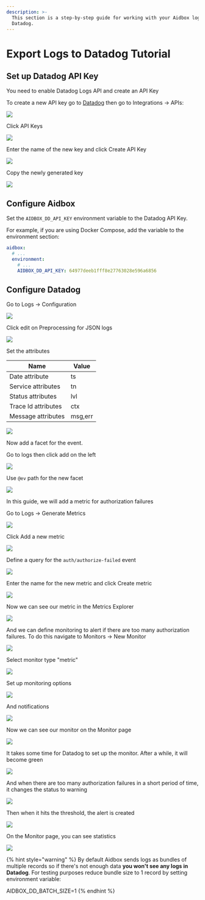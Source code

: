 ```yaml
---
description: >-
  This section is a step-by-step guide for working with your Aidbox logs with
  Datadog.
---
```


# Export Logs to Datadog Tutorial

## Set up Datadog API Key

You need to enable Datadog Logs API and create an API Key

To create a new API key go to [Datadog](https://app.datadoghq.com/) then go to Integrations -> APIs:

![](../../../../../.gitbook/assets/24ed01b8-a8f8-4512-bb93-2acb88a67b3e.png)

Click API Keys

![](../../../../../.gitbook/assets/b3df2c18-df8a-443f-ac63-ccf8f9f7bdc5.png)

Enter the name of the new key and click Create API Key

![](../../../../../.gitbook/assets/c12ed7a0-ed34-4241-90ea-f68fa1a406fa.png)

Copy the newly generated key

![](../../../../../.gitbook/assets/50ca7105-ac37-4859-9ca2-0fee901bb78e.png)

## Configure Aidbox

Set the `AIDBOX_DD_API_KEY` environment variable to the Datadog API Key.

For example, if you are using Docker Compose, add the variable to the environment section:

```yaml
aidbox:
  # ...
  environment:
    # ...
    AIDBOX_DD_API_KEY: 64977deeb1fff8e27763028e596a6856
```

## Configure Datadog

Go to Logs -> Configuration

![](../../../../.gitbook/assets/4dfc4a0f-231d-497f-b406-3a529d217fbd.png)

Click edit on Preprocessing for JSON logs

![](../../../../.gitbook/assets/8dc801a0-d998-435c-ac9c-a73e84d526f7.png)

Set the attributes

| Name                | Value   |
| ------------------- | ------- |
| Date attribute      | ts      |
| Service attributes  | tn      |
| Status attributes   | lvl     |
| Trace Id attributes | ctx     |
| Message attributes  | msg,err |

![](../../../../.gitbook/assets/10b9bc5b-c12d-4122-8094-ea69497a947a.png)

Now add a facet for the event.

Go to logs then click add on the left

![](../../../../../.gitbook/assets/dd3e2706-a448-40ec-b286-328c21c65227.png)

Use `@ev` path for the new facet

![](../../../../../.gitbook/assets/e1119164-27bc-41d0-b42c-3159a3256a56.png)

In this guide, we will add a metric for authorization failures

Go to Logs -> Generate Metrics

![](../../../../.gitbook/assets/979456ca-138c-4e25-b0ea-338c51e6cc5f.png)

Click Add a new metric

![](../../../../../.gitbook/assets/7daea20d-4808-4060-87ef-3c964deb4254.png)

Define a query for the `auth/authorize-failed` event

![](../../../../../.gitbook/assets/f79665ba-7d90-4e8f-86b2-2ab3dfd0595d.png)

Enter the name for the new metric and click Create metric

![](../../../../../.gitbook/assets/36321f5b-8e5b-4de1-aed2-4a9482dae447.png)

Now we can see our metric in the Metrics Explorer

![](../../../../../.gitbook/assets/6ebc86c6-16d7-42ac-9226-ed5ddf98a2bc.png)

And we can define monitoring to alert if there are too many authorization failures. To do this navigate to Monitors -> New Monitor

![](../../../../../.gitbook/assets/816d254f-244b-447c-9ec4-f26d65dcf0b3.png)

Select monitor type "metric"

![](../../../../../.gitbook/assets/3030e22e-bb9c-4568-9bcc-4824e8235316.png)

Set up monitoring options

![](../../../../../.gitbook/assets/a6088ddf-a566-46b3-ab9e-48a3aa824450.png)

And notifications

![](../../../../.gitbook/assets/c030cede-0c2a-4431-b588-eafb63b39f28.png)

Now we can see our monitor on the Monitor page

![](../../../../../.gitbook/assets/1dfd30b4-e490-4982-bd4d-d4c28dc907cd.png)

It takes some time for Datadog to set up the monitor. After a while, it will become green

![](../../../../.gitbook/assets/dbf5778d-584c-46de-b75c-f99cb2d5b5fa.png)

And when there are too many authorization failures in a short period of time, it changes the status to warning

![](../../../../../.gitbook/assets/f2acc928-122c-4730-a439-e507fbdc2bdb.png)

Then when it hits the threshold, the alert is created

![](../../../../../.gitbook/assets/c0721bd1-fd50-4c27-b898-1b6444d32977.png)

On the Monitor page, you can see statistics

![](../../../../../.gitbook/assets/a0f32af2-1e72-43a1-ac6a-9860cfa89597.png)

{% hint style="warning" %}
By default Aidbox sends logs as bundles of multiple records so if there's not enough data **you won't see any logs in Datadog**. For testing purposes reduce bundle size to 1 record by setting environment variable:

AIDBOX\_DD\_BATCH\_SIZE=1
{% endhint %}
